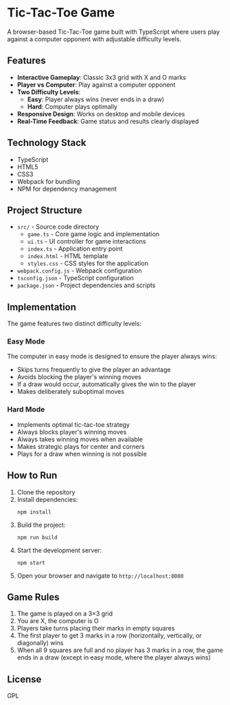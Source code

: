 # Tic-Tac-Toe Game

A browser-based Tic-Tac-Toe game built with TypeScript where users play against a computer opponent with adjustable difficulty levels.

## Features

- **Interactive Gameplay**: Classic 3x3 grid with X and O marks
- **Player vs Computer**: Play against a computer opponent
- **Two Difficulty Levels**:
  - **Easy**: Player always wins (never ends in a draw)
  - **Hard**: Computer plays optimally
- **Responsive Design**: Works on desktop and mobile devices
- **Real-Time Feedback**: Game status and results clearly displayed

## Technology Stack

- TypeScript
- HTML5
- CSS3
- Webpack for bundling
- NPM for dependency management

## Project Structure

- `src/` - Source code directory
  - `game.ts` - Core game logic and implementation
  - `ui.ts` - UI controller for game interactions
  - `index.ts` - Application entry point
  - `index.html` - HTML template
  - `styles.css` - CSS styles for the application
- `webpack.config.js` - Webpack configuration
- `tsconfig.json` - TypeScript configuration
- `package.json` - Project dependencies and scripts

## Implementation

The game features two distinct difficulty levels:

### Easy Mode
The computer in easy mode is designed to ensure the player always wins:
- Skips turns frequently to give the player an advantage
- Avoids blocking the player's winning moves
- If a draw would occur, automatically gives the win to the player
- Makes deliberately suboptimal moves

### Hard Mode
- Implements optimal tic-tac-toe strategy
- Always blocks player's winning moves
- Always takes winning moves when available
- Makes strategic plays for center and corners
- Plays for a draw when winning is not possible

## How to Run

1. Clone the repository
2. Install dependencies:
   ```
   npm install
   ```
3. Build the project:
   ```
   npm run build
   ```
4. Start the development server:
   ```
   npm start
   ```
5. Open your browser and navigate to `http://localhost:8080`

## Game Rules

1. The game is played on a 3×3 grid
2. You are X, the computer is O
3. Players take turns placing their marks in empty squares
4. The first player to get 3 marks in a row (horizontally, vertically, or diagonally) wins
5. When all 9 squares are full and no player has 3 marks in a row, the game ends in a draw (except in easy mode, where the player always wins)

## License

GPL
